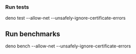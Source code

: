 
### Run tests
deno test --allow-net --unsafely-ignore-certificate-errors

## Run benchmarks
deno bench --allow-net --unsafely-ignore-certificate-errors
